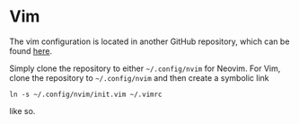 # Vim

The vim configuration is located in another GitHub repository, which can be
found [here](https://github.com/SupremeCommandaPanda/vim).

Simply clone the repository to either `~/.config/nvim` for Neovim.
For Vim, clone the repository to `~/.config/nvim` and then create a symbolic link 

```
ln -s ~/.config/nvim/init.vim ~/.vimrc
```
like so.
